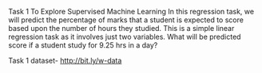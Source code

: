 Task 1 
To Explore Supervised Machine Learning In this regression task, 
we will predict the percentage of marks that a student is expected to score based upon the number of hours they studied. 
This is a simple linear regression task as it involves just two variables. 
What will be predicted score if a student study for 9.25 hrs in a day?

Task 1 dataset- http://bit.ly/w-data
